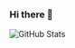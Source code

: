 ### Hi there 👋

![GitHub Stats](https://github-readme-stats.vercel.app/api?username=nikolanan&theme=radical)
